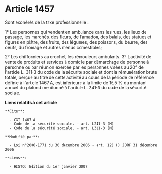 # Article 1457

Sont exonérés de la taxe professionnelle :

1° Les personnes qui vendent en ambulance dans les rues, les lieux de passage, les marchés, des fleurs, de l'amadou, des
balais, des statues et figures en plâtre, des fruits, des légumes, des poissons, du beurre, des oeufs, du fromage et autres
menus comestibles;

2° Les chiffonniers au crochet, les rémouleurs ambulants.    3° L'activité de vente de produits et services à domicile par
démarchage de personne à personne ou par réunion exercée par les personnes visées au 20° de l'article L. 311-3 du code de la
sécurité sociale et dont la rémunération brute totale, perçue au titre de cette activité au cours de la période de référence
définie à l'article 1467 A, est inférieure à la limite de 16,5 % du montant annuel du plafond mentionné à l'article L. 241-3
du code de la sécurité sociale.

**Liens relatifs à cet article**

	**Cite**:

	  - CGI 1467 A
	  - Code de la sécurité sociale. - art. L241-3 (M)
	  - Code de la sécurité sociale. - art. L311-3 (M)

	**Modifié par**:

	  - Loi n°2006-1771 du 30 décembre 2006 - art. 121 () JORF 31 décembre 2006

	**Liens**:

	  - HISTO: Edition du 1er janvier 2007

